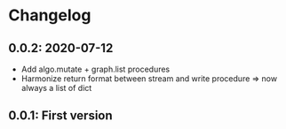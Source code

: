 # Changelog

## 0.0.2: 2020-07-12

- Add algo.mutate + graph.list procedures
- Harmonize return format between stream and write procedure => now always a list of dict


## 0.0.1: First version
